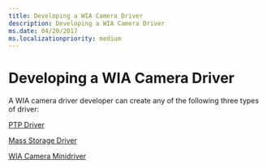 ```yaml
---
title: Developing a WIA Camera Driver
description: Developing a WIA Camera Driver
ms.date: 04/20/2017
ms.localizationpriority: medium
---
```


# Developing a WIA Camera Driver





A WIA camera driver developer can create any of the following three types of driver:

[PTP Driver](ptp-driver.md)

[Mass Storage Driver](mass-storage-driver.md)

[WIA Camera Minidriver](wia-camera-minidriver.md)

 

 




